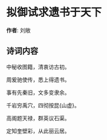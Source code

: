 # 拟御试求遗书于天下

**作者**: 刘敞

## 诗词内容

中秘收图籍，清衷访古初。

周爰驰使传，悉上得遗书。

事有先秦旧，文多变隶余。

千岩穷禹穴，四彻按昆{山虚}。

高阁题天禄，群英议石渠。

定知奎壁彩，从此丽云居。

